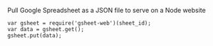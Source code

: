 Pull Google Spreadsheet as a JSON file to serve on a Node website
````
var gsheet = require('gsheet-web')(sheet_id);
var data = gsheet.get();
gsheet.put(data);
````
